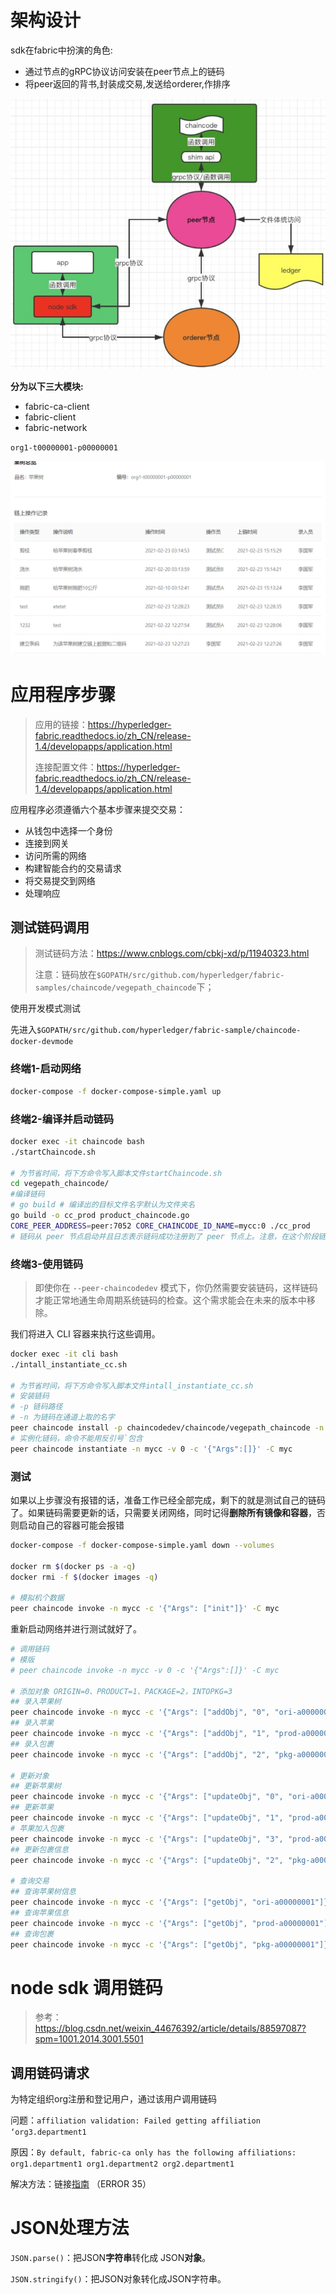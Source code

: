 # 架构设计

sdk在fabric中扮演的角色:

- 通过节点的gRPC协议访问安装在peer节点上的链码
- 将peer返回的背书,封装成交易,发送给orderer,作排序

![image-20210227122948229](MarkdownAssets/9.Fabric-node-sdk%E4%BD%BF%E7%94%A8.assets/image-20210227122948229.png)

**分为以下三大模块:**

- fabric-ca-client
- fabric-client
- fabric-network









`org1-t00000001-p00000001`

![image-20210313195352407](MarkdownAssets/9.Fabric-node-sdk%E4%BD%BF%E7%94%A8.assets/image-20210313195352407.png)

# 应用程序步骤

> 应用的链接：https://hyperledger-fabric.readthedocs.io/zh_CN/release-1.4/developapps/application.html
>
> 连接配置文件：https://hyperledger-fabric.readthedocs.io/zh_CN/release-1.4/developapps/application.html

应用程序必须遵循六个基本步骤来提交交易：

- 从钱包中选择一个身份
- 连接到网关
- 访问所需的网络
- 构建智能合约的交易请求
- 将交易提交到网络
- 处理响应



## 测试链码调用

> 测试链码方法：https://www.cnblogs.com/cbkj-xd/p/11940323.html
>
> 注意：链码放在`$GOPATH/src/github.com/hyperledger/fabric-samples/chaincode/vegepath_chaincode`下；

使用开发模式测试

先进入`$GOPATH/src/github.com/hyperledger/fabric-sample/chaincode-docker-devmode`

### 终端1-启动网络

```BASH
docker-compose -f docker-compose-simple.yaml up
```

### 终端2-编译并启动链码

```BASH
docker exec -it chaincode bash
./startChaincode.sh 

# 为节省时间，将下方命令写入脚本文件startChaincode.sh
cd vegepath_chaincode/
#编译链码
# go build # 编译出的目标文件名字默认为文件夹名
go build -o cc_prod product_chaincode.go
CORE_PEER_ADDRESS=peer:7052 CORE_CHAINCODE_ID_NAME=mycc:0 ./cc_prod
# 链码从 peer 节点启动并且日志表示链码成功注册到了 peer 节点上。注意，在这个阶段链码 没有关联任何通道。这个过程通过 instantiate 命令的之后的步骤完成。

```

### 终端3-使用链码

> 即使你在 `--peer-chaincodedev` 模式下，你仍然需要安装链码，这样链码才能正常地通生命周期系统链码的检查。这个需求能会在未来的版本中移除。

我们将进入 CLI 容器来执行这些调用。

```bash
docker exec -it cli bash
./intall_instantiate_cc.sh

# 为节省时间，将下方命令写入脚本文件intall_instantiate_cc.sh
# 安装链码
# -p 链码路径
# -n 为链码在通道上取的名字
peer chaincode install -p chaincodedev/chaincode/vegepath_chaincode -n mycc -v 0
# 实例化链码，命令不能用反引号`包含
peer chaincode instantiate -n mycc -v 0 -c '{"Args":[]}' -C myc
```

### 测试

如果以上步骤没有报错的话，准备工作已经全部完成，剩下的就是测试自己的链码了。如果链码需要更新的话，只需要关闭网络，同时记得**删除所有镜像和容器**，否则启动自己的容器可能会报错

```bash
docker-compose -f docker-compose-simple.yaml down --volumes

docker rm $(docker ps -a -q)
docker rmi -f $(docker images -q)

# 模拟机个数据
peer chaincode invoke -n mycc -c '{"Args": ["init"]}' -C myc
```

重新启动网络并进行测试就好了。

```bash
# 调用链码
# 模版
# peer chaincode invoke -n mycc -v 0 -c '{"Args":[]}' -C myc

# 添加对象 ORIGIN=0、PRODUCT=1、PACKAGE=2，INTOPKG=3
## 录入苹果树
peer chaincode invoke -n mycc -c '{"Args": ["addObj", "0", "ori-a00000001", "建立条码", "为该苹果树建立链上数据和二维码", "2009-03-14 02:50:59", "操作者A", "录入者A"]}' -C myc
## 录入苹果
peer chaincode invoke -n mycc -c '{"Args": ["addObj", "1", "prod-a00000001", "建立条码", "为该苹果建立链上数据和二维码", "2009-03-24 02:50:59", "操作者A", "录入者A", "ori-a00000001"]}' -C myc
## 录入包裹
peer chaincode invoke -n mycc -c '{"Args": ["addObj", "2", "pkg-a00000001", "建立条码", "为该苹果树建立链上数据和二维码", "2009-03-29 02:50:59", "操作者A", "录入者A"]}' -C myc

# 更新对象
## 更新苹果树
peer chaincode invoke -n mycc -c '{"Args": ["updateObj", "0", "ori-a00000001", "苹果树信息", "本苹果树位于陕西省洛川县郭园生态农场的第九排第29号，果园内编码为9-23。", "2010-03-14 02:50:59", "操作者A", "录入者A"]}' -C myc
## 更新苹果
peer chaincode invoke -n mycc -c '{"Args": ["updateObj", "1", "prod-a00000001", "苹果信息", "本苹果直径9.2cm；底色黄绿，充分着色面浓红。", "2009-04-24 02:50:59", "操作者A", "录入者A" ]}' -C myc
# 苹果加入包裹
peer chaincode invoke -n mycc -c '{"Args": ["updateObj", "3", "prod-a00000001", "打包", "该苹果打入物流包中。", "2009-04-24 02:50:59", "操作者A", "录入者A", "pkg-00000001"]}' -C myc
## 更新包裹信息
peer chaincode invoke -n mycc -c '{"Args": ["updateObj", "2", "pkg-a00000001", "苹果装箱", "打包苹果装箱，纸箱善彩包装。", "2009-07-24 02:50:59", "操作者A", "录入者A"]}' -C myc

# 查询交易
## 查询苹果树信息
peer chaincode invoke -n mycc -c '{"Args": ["getObj", "ori-a00000001"]}' -C myc
## 查询苹果信息
peer chaincode invoke -n mycc -c '{"Args": ["getObj", "prod-a00000001"]}' -C myc
## 查询包裹
peer chaincode invoke -n mycc -c '{"Args": ["getObj", "pkg-a00000001"]}' -C myc

```



# node sdk 调用链码

> 参考：https://blog.csdn.net/weixin_44676392/article/details/88597087?spm=1001.2014.3001.5501



## 调用链码请求

为特定组织org注册和登记用户，通过该用户调用链码

问题：`affiliation validation: Failed getting affiliation ‘org3.department1`

原因：`By default, fabric-ca only has the following affiliations:
org1.department1 org1.department2 org2.department1`

解决方法：链接[指南](https://blog.csdn.net/weixin_40799076/article/details/103764277) （ERROR 35）

# JSON处理方法

`JSON.parse()`：把JSON**字符串**转化成 JSON**对象**。

`JSON.stringify()`：把JSON对象转化成JSON字符串。





